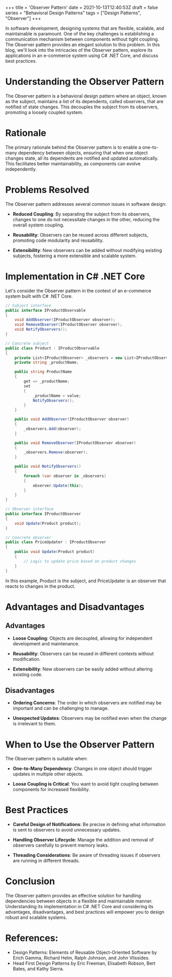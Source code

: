+++
title = 'Observer Pattern'
date = 2021-10-13T12:40:53Z
draft = false
series = "Behavioral Design Patterns"
tags = ["Design Patterns", "Observer"]
+++

In software development, designing systems that are flexible, scalable, and maintainable is paramount. One of the key challenges is establishing a communication mechanism between components without tight coupling. The Observer pattern provides an elegant solution to this problem. In this blog, we'll look into the intricacies of the Observer pattern, explore its applications in an e-commerce system using C# .NET Core, and discuss best practices.

# Understanding the Observer Pattern

The Observer pattern is a behavioral design pattern where an object, known as the subject, maintains a list of its dependents, called observers, that are notified of state changes. This decouples the subject from its observers, promoting a loosely coupled system.

# Rationale

The primary rationale behind the Observer pattern is to enable a one-to-many dependency between objects, ensuring that when one object changes state, all its dependents are notified and updated automatically. This facilitates better maintainability, as components can evolve independently.

# Problems Resolved

The Observer pattern addresses several common issues in software design:

- **Reduced Coupling**: By separating the subject from its observers, changes to one do not necessitate changes in the other, reducing the overall system coupling.

- **Reusability**: Observers can be reused across different subjects, promoting code modularity and reusability.

- **Extensibility**: New observers can be added without modifying existing subjects, fostering a more extensible and scalable system.

# Implementation in C# .NET Core

Let's consider the Observer pattern in the context of an e-commerce system built with C# .NET Core.

```csharp
// Subject interface
public interface IProductObservable
{
    void AddObserver(IProductObserver observer);
    void RemoveObserver(IProductObserver observer);
    void NotifyObservers();
}

// Concrete subject
public class Product : IProductObservable
{
    private List<IProductObserver> _observers = new List<IProductObserver>();
    private string _productName;

    public string ProductName
    {
        get => _productName;
        set
        {
            _productName = value;
            NotifyObservers();
        }
    }

    public void AddObserver(IProductObserver observer)
    {
        _observers.Add(observer);
    }

    public void RemoveObserver(IProductObserver observer)
    {
        _observers.Remove(observer);
    }

    public void NotifyObservers()
    {
        foreach (var observer in _observers)
        {
            observer.Update(this);
        }
    }
}

// Observer interface
public interface IProductObserver
{
    void Update(Product product);
}

// Concrete observer
public class PriceUpdater : IProductObserver
{
    public void Update(Product product)
    {
        // Logic to update price based on product changes
    }
}
```

In this example, Product is the subject, and PriceUpdater is an observer that reacts to changes in the product.

# Advantages and Disadvantages

## Advantages

- **Loose Coupling**: Objects are decoupled, allowing for independent development and maintenance.

- **Reusability**: Observers can be reused in different contexts without modification.

- **Extensibility**: New observers can be easily added without altering existing code.

## Disadvantages

- **Ordering Concerns**: The order in which observers are notified may be important and can be challenging to manage.

- **Unexpected Updates**: Observers may be notified even when the change is irrelevant to them.

# When to Use the Observer Pattern

The Observer pattern is suitable when:

- **One-to-Many Dependency**: Changes in one object should trigger updates in multiple other objects.

- **Loose Coupling is Critical**: You want to avoid tight coupling between components for increased flexibility.

# Best Practices

- **Careful Design of Notifications**: Be precise in defining what information is sent to observers to avoid unnecessary updates.

- **Handling Observer Lifecycle**: Manage the addition and removal of observers carefully to prevent memory leaks.

- **Threading Considerations**: Be aware of threading issues if observers are running in different threads.

# Conclusion

The Observer pattern provides an effective solution for handling dependencies between objects in a flexible and maintainable manner. Understanding its implementation in C# .NET Core and considering its advantages, disadvantages, and best practices will empower you to design robust and scalable systems.

# References:

- Design Patterns: Elements of Reusable Object-Oriented Software by Erich Gamma, Richard Helm, Ralph Johnson, and John Vlissides.
- Head First Design Patterns by Eric Freeman, Elisabeth Robson, Bert Bates, and Kathy Sierra.
